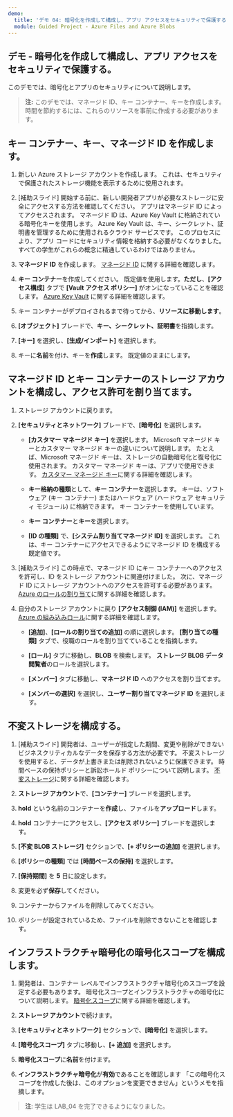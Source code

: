 ```yaml
---
demo:
  title: 'デモ 04: 暗号化を作成して構成し、アプリ アクセスをセキュリティで保護する'
  module: Guided Project - Azure Files and Azure Blobs
--- 
```


## デモ - 暗号化を作成して構成し、アプリ アクセスをセキュリティで保護する。 

このデモでは、暗号化とアプリのセキュリティについて説明します。

> **注:** このデモでは、マネージド ID、キー コンテナー、キーを作成します。 時間を節約するには、これらのリソースを事前に作成する必要があります。 

## キー コンテナー、キー、マネージド ID を作成します。

1. 新しい Azure ストレージ アカウントを作成します。 これは、セキュリティで保護されたストレージ機能を表示するために使用されます。

1. [補助スライド] 開始する前に、新しい開発者アプリが必要なストレージに安全にアクセスする方法を確認してください。 アプリはマネージド ID によってアクセスされます。 マネージド ID は、Azure Key Vault に格納されている暗号化キーを使用します。 Azure Key Vault は、キー、シークレット、証明書を管理するために使用されるクラウド サービスです。 このプロセスにより、アプリ コードにセキュリティ情報を格納する必要がなくなりました。  すべての学生がこれらの概念に精通しているわけではありません。

1. **マネージド ID** を作成します。 [マネージド ID](https://learn.microsoft.com/en-us/azure/active-directory/managed-identities-azure-resources/overview) に関する詳細を確認します。

1. **キー コンテナー**を作成してください。 既定値を使用します。**ただし**、**[アクセス構成]** タブで **[Vault アクセス ポリシー]** がオンになっていることを確認します。 [Azure Key Vault](https://learn.microsoft.com/azure/active-directory/managed-identities-azure-resources/overview) に関する詳細を確認します。

1. キー コンテナーがデプロイされるまで待ってから、**リソースに移動します**。

1. **[オブジェクト]** ブレードで、**キー、シークレット、証明書**を指摘します。

1. **[キー]** を選択し、**[生成/インポート]** を選択します。

1. キーに**名前**を付け、キーを**作成**します。 既定値のままにします。

## マネージド ID とキー コンテナーのストレージ アカウントを構成し、アクセス許可を割り当てます。

1. ストレージ アカウントに戻ります。

1. **[セキュリティとネットワーク]** ブレードで、**[暗号化]** を選択します。

    - **[カスタマー マネージド キー]** を選択します。 Microsoft マネージド キーとカスタマー マネージド キーの違いについて説明します。 たとえば、Microsoft マネージド キーは、ストレージの自動暗号化と復号化に使用されます。 カスタマー マネージド キーは、アプリで使用できます。 [カスタマー マネージド キー](https://learn.microsoft.com/azure/storage/common/customer-managed-keys-overview)に関する詳細を確認します。

    - **キー格納の種類**として、**キー コンテナー**を選択します。 キーは、ソフトウェア (キー コンテナー) またはハードウェア (ハードウェア セキュリティ モジュール) に格納できます。 キー コンテナーを使用しています。

    - **キー コンテナー**と**キー**を選択します。

    - **[ID の種類]** で、**[システム割り当てマネージド ID]** を選択します。 これは、キー コンテナーにアクセスできるようにマネージド ID を構成する既定値です。

1. [補助スライド] この時点で、マネージド ID にキー コンテナーへのアクセスを許可し、ID をストレージ アカウントに関連付けました。 次に、マネージド ID にストレージ アカウントへのアクセスを許可する必要があります。 [Azure のロールの割り当て](https://learn.microsoft.com/azure/role-based-access-control/role-assignments)に関する詳細を確認します。

1. 自分のストレージ アカウントに戻り **[アクセス制御 (IAM)]** を選択します。 [Azure の組み込みロール](https://learn.microsoft.com/azure/role-based-access-control/built-in-roles)に関する詳細を確認します。

    - **[追加]**、**[ロールの割り当ての追加]** の順に選択します。 **[割り当ての種類]** タブで、役職のロールを割り当てていることを指摘します。

    - **[ロール]** タブに移動し、**BLOB** を検索します。 **ストレージ BLOB データ閲覧者**のロールを選択します。

    - **[メンバー]** タブに移動し、**マネージド ID** へのアクセスを割り当てます。

    - **[メンバーの選択]** を選択し、**ユーザー割り当てマネージド ID** を選択します。

## 不変ストレージを構成する。

1. [補助スライド] 開発者は、ユーザーが指定した期間、変更や削除ができないビジネスクリティカルなデータを保存する方法が必要です。 不変ストレージを使用すると、データが上書きまたは削除されないように保護できます。 時間ベースの保持ポリシーと訴訟ホールド ポリシーについて説明します。 [不変ストレージ](https://learn.microsoft.com/azure/storage/blobs/immutable-storage-overview)に関する詳細を確認します。

1. **ストレージ アカウント**で、**[コンテナー]** ブレードを選択します。

1. **hold** という名前のコンテナーを**作成**し、ファイルを**アップロード**します。

1. **hold** コンテナーにアクセスし、**[アクセス ポリシー]** ブレードを選択します。

1. **[不変 BLOB ストレージ]** セクションで、**[+ ポリシーの追加]** を選択します。

1. **[ポリシーの種類]** では **[時間ベースの保持]** を選択します。

1. **[保持期間]** を **5** 日に設定します。

1. 変更を必ず**保存**してください。

1. コンテナーからファイルを削除してみてください。

1. ポリシーが設定されているため、ファイルを削除できないことを確認します。

## インフラストラクチャ暗号化の暗号化スコープを構成します。

1. 開発者は、コンテナー レベルでインフラストラクチャ暗号化のスコープを設定する必要もあります。 暗号化スコープとインフラストラクチャの暗号化について説明します。 [暗号化スコープ](https://learn.microsoft.com/azure/storage/blobs/encryption-scope-overview)に関する詳細を確認します。

1. **ストレージ アカウント**で続けます。

1. **[セキュリティとネットワーク]** セクションで、**[暗号化]** を選択します。

1. **[暗号化スコープ]** タブに移動し、**[+ 追加]** を選択します。

1. **暗号化スコープ**に**名前**を付けます。

1. **インフラストラクチャ暗号化**が**有効**であることを確認します 「この暗号化スコープを作成した後は、このオプションを変更できません」というメモを指摘します。

>**注**: 学生は LAB_04 を完了できるようになりました。 
